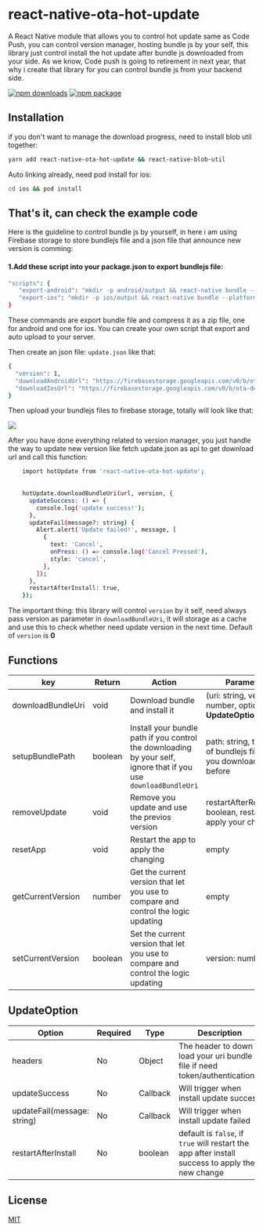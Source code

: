 # react-native-ota-hot-update 

A React Native module that allows you to control hot update same as Code Push, you can control version manager, hosting bundle js by your self, this library just control install the hot update after bundle js downloaded from your side. As we know, Code push is going to retirement in next year, that why i create that library for you can control bundle js from your backend side.

[![npm downloads](https://img.shields.io/npm/dw/react-native-ota-hot-update)](https://img.shields.io/npm/dw/react-native-ota-hot-update)
[![npm package](https://img.shields.io/npm/v/react-native-ota-hot-update?color=red)](https://img.shields.io/npm/v/react-native-ota-hot-update?color=red)

## Installation

if you don't want to manage the download progress, need to install blob util together:

```bash
yarn add react-native-ota-hot-update && react-native-blob-util
```
Auto linking already, need pod install for ios:
```bash
cd ios && pod install
```

## That's it, can check the example code

Here is the guideline to control bundle js by yourself, in here i am using Firebase storage to store bundlejs file and a json file that announce new version is comming:

#### 1.Add these script into your package.json to export bundlejs file:
```bash
"scripts": {
   "export-android": "mkdir -p android/output && react-native bundle --platform android --dev false --entry-file index.js --bundle-output android/output/index.android.bundle --assets-dest android/app/src/main/res  && zip -j android/output/index.android.bundle.zip android/output/index.android.bundle && rm -rf android/output/index.android.bundle",
   "export-ios": "mkdir -p ios/output && react-native bundle --platform ios --dev false --entry-file index.js --bundle-output ios/output/main.jsbundle && zip -j ios/output/main.jsbundle.zip ios/output/main.jsbundle && rm -rf ios/output/main.jsbundle"
}
```
These commands are export bundle file and compress it as a zip file, one for android and one for ios. You can create your own script that export and auto upload to your server.

Then create an json file: `update.json` like that:
```bash
{
  "version": 1,
  "downloadAndroidUrl": "https://firebasestorage.googleapis.com/v0/b/ota-demo-68f38.appspot.com/o/index.android.bundle.zip?alt=media",
  "downloadIosUrl": "https://firebasestorage.googleapis.com/v0/b/ota-demo-68f38.appspot.com/o/main.jsbundle.zip?alt=media"
}
```

Then upload your bundlejs files to firebase storage, totally will look like that:

![](https://github.com/vantuan88291/react-native-ota-hot-update/raw/main/scr1.png)

After you have done everything related to version manager, you just handle the way to update new version like fetch update.json as api to get download url and call this function:

```bash
    import hotUpdate from 'react-native-ota-hot-update';
    
    
    hotUpdate.downloadBundleUri(url, version, {
      updateSuccess: () => {
        console.log('update success!');
      },
      updateFail(message?: string) {
        Alert.alert('Update failed!', message, [
          {
            text: 'Cancel',
            onPress: () => console.log('Cancel Pressed'),
            style: 'cancel',
          },
        ]);
      },
      restartAfterInstall: true,
    });
```

The important thing: this library will control `version` by it self, need always pass version as parameter in `downloadBundleUri`, it will storage as a cache and use this to check whether need update version in the next time. Default of `version` is **0**


## Functions

| key          | Return | Action                                                                                                           | Parameters                                                         |
| ------------ |--------|------------------------------------------------------------------------------------------------------------------|--------------------------------------------------------------------|
| downloadBundleUri    | void   | Download bundle and install it                                                                                   | (uri: string, version: number, option?: **UpdateOption**)          |
| setupBundlePath    | boolean | Install your bundle path if you control the downloading by your self, ignore that if you use `downloadBundleUri` | path: string, the path of bundlejs file that you downloaded before |
| removeUpdate | void   | Remove you update and use the previos version                                                                    | restartAfterRemoved?: boolean, restart to apply your changing      |
| resetApp       | void   | Restart the app to apply the changing                                                                            | empty                                                              |
| getCurrentVersion       | number | Get the current version that let you use to compare and control the logic updating                               | empty                                                              |
| setCurrentVersion       | boolean       | Set the current version that let you use to compare and control the logic updating                               | version: number                                                              |


## UpdateOption

| Option                  | Required | Type     | Description                                                                                                                                                                     |
|-------------------------|----------|----------|---------------------------------------------------------------------------------------------------------------------------------------------------------------------------------|
| headers                 | No       | Object   | The header to down load your uri bundle file if need token/authentication...                                                                                                    |
| updateSuccess           | No       | Callback | Will trigger when install update success                                                                                                                                        |
| updateFail(message: string)               | No       | Callback       | Will trigger when install update failed                                                                                                                                         |
| restartAfterInstall            | No       | boolean       | default is `false`, if `true` will restart the app after install success to apply the new change                                                                                |



## License

[MIT](LICENSE.md)
